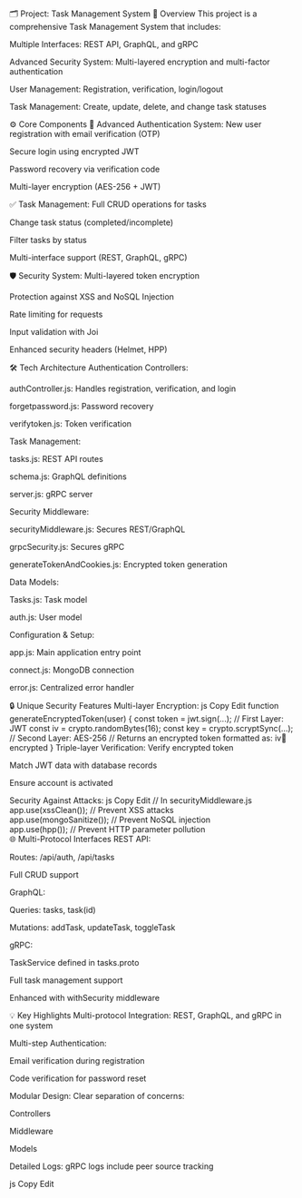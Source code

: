 🗂️ Project: Task Management System
🚀 Overview
This project is a comprehensive Task Management System that includes:

Multiple Interfaces: REST API, GraphQL, and gRPC

Advanced Security System: Multi-layered encryption and multi-factor authentication

User Management: Registration, verification, login/logout

Task Management: Create, update, delete, and change task statuses

⚙️ Core Components
🔐 Advanced Authentication System:
New user registration with email verification (OTP)

Secure login using encrypted JWT

Password recovery via verification code

Multi-layer encryption (AES-256 + JWT)

✅ Task Management:
Full CRUD operations for tasks

Change task status (completed/incomplete)

Filter tasks by status

Multi-interface support (REST, GraphQL, gRPC)

🛡️ Security System:
Multi-layered token encryption

Protection against XSS and NoSQL Injection

Rate limiting for requests

Input validation with Joi

Enhanced security headers (Helmet, HPP)

🛠️ Tech Architecture
Authentication Controllers:

authController.js: Handles registration, verification, and login

forgetpassword.js: Password recovery

verifytoken.js: Token verification

Task Management:

tasks.js: REST API routes

schema.js: GraphQL definitions

server.js: gRPC server

Security Middleware:

securityMiddleware.js: Secures REST/GraphQL

grpcSecurity.js: Secures gRPC

generateTokenAndCookies.js: Encrypted token generation

Data Models:

Tasks.js: Task model

auth.js: User model

Configuration & Setup:

app.js: Main application entry point

connect.js: MongoDB connection

error.js: Centralized error handler

🔒 Unique Security Features
Multi-layer Encryption:
js
Copy
Edit
function generateEncryptedToken(user) {
  const token = jwt.sign(...); // First Layer: JWT
  const iv = crypto.randomBytes(16);
  const key = crypto.scryptSync(...); // Second Layer: AES-256
  // Returns an encrypted token formatted as: iv:salt:encrypted
}
Triple-layer Verification:
Verify encrypted token

Match JWT data with database records

Ensure account is activated

Security Against Attacks:
js
Copy
Edit
// In securityMiddleware.js
app.use(xssClean());       // Prevent XSS attacks  
app.use(mongoSanitize());  // Prevent NoSQL injection  
app.use(hpp());            // Prevent HTTP parameter pollution  
🌐 Multi-Protocol Interfaces
REST API:

Routes: /api/auth, /api/tasks

Full CRUD support

GraphQL:

Queries: tasks, task(id)

Mutations: addTask, updateTask, toggleTask

gRPC:

TaskService defined in tasks.proto

Full task management support

Enhanced with withSecurity middleware

💡 Key Highlights
Multi-protocol Integration: REST, GraphQL, and gRPC in one system

Multi-step Authentication:

Email verification during registration

Code verification for password reset

Modular Design: Clear separation of concerns:

Controllers

Middleware

Models

Detailed Logs: gRPC logs include peer source tracking

js
Copy
Edit
